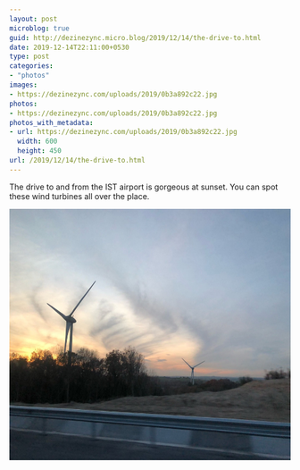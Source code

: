 ```yaml
---
layout: post
microblog: true
guid: http://dezinezync.micro.blog/2019/12/14/the-drive-to.html
date: 2019-12-14T22:11:00+0530
type: post
categories:
- "photos"
images:
- https://dezinezync.com/uploads/2019/0b3a892c22.jpg
photos:
- https://dezinezync.com/uploads/2019/0b3a892c22.jpg
photos_with_metadata:
- url: https://dezinezync.com/uploads/2019/0b3a892c22.jpg
  width: 600
  height: 450
url: /2019/12/14/the-drive-to.html
---
```

The drive to and from the IST airport is gorgeous at sunset. You can spot these wind turbines all over the place. 

<img src="/uploads/2019/0b3a892c22.jpg" width="600" height="450" alt="" />

